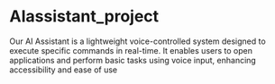# AIassistant_project
Our AI Assistant is a lightweight voice-controlled system designed to execute specific commands in real-time. It enables users to open applications and perform basic tasks using voice input, enhancing accessibility and ease of use
